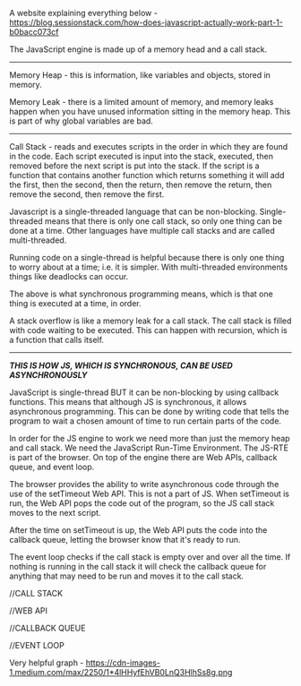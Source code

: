 A website explaining everything below - https://blog.sessionstack.com/how-does-javascript-actually-work-part-1-b0bacc073cf


The JavaScript engine is made up of a memory head and a call stack.

-----------------------------------

Memory Heap - this is information, like variables and objects, stored in memory.

Memory Leak - there is a limited amount of memory, and memory leaks happen when you have unused information sitting in the memory heap. This is part of why global variables are bad.

-----------------------------------

Call Stack - reads and executes scripts in the order in which they are found in the code. Each script executed is input into the stack, executed, then removed before the next script is put into the stack. If the script is a function that contains another function which returns something it will add the first, then the second, then the return, then remove the return, then remove the second, then remove the first.

Javascript is a single-threaded language that can be non-blocking.
Single-threaded means that there is only one call stack, so only one thing can be done at a time. Other languages have multiple call stacks and are called multi-threaded.

Running code on a single-thread is helpful because there is only one thing to worry about at a time; i.e. it is simpler. With multi-threaded environments things like deadlocks can occur.

The above is what synchronous programming means, which is that one thing is executed at a time, in order.

A stack overflow is like a memory leak for a call stack. The call stack is filled with code waiting to be executed. This can happen with recursion, which is a function that calls itself.

-----------------------------------

*****THIS IS HOW JS, WHICH IS SYNCHRONOUS, CAN BE USED ASYNCHRONOUSLY*****

JavaScript is single-thread BUT it can be non-blocking by using callback functions. This means that although JS is synchronous, it allows asynchronous programming. This can be done by writing code that tells the program to wait a chosen amount of time to run certain parts of the code.

In order for the JS engine to work we need more than just the memory heap and call stack. We need the JavaScript Run-Time Environment. The JS-RTE is part of the browser. On top of the engine there are Web APIs, callback queue, and event loop.

The browser provides the ability to write asynchronous code through the use of the setTimeout Web API. This is not a part of JS. When setTimeout is run, the Web API pops the code out of the program, so the JS call stack moves to the next script.

After the time on setTimeout is up, the Web API puts the code into the callback queue, letting the browser know that it's ready to run.

The event loop checks if the call stack is empty over and over all the time. If nothing is running in the call stack it will check the callback queue for anything that may need to be run and moves it to the call stack.

//CALL STACK

//WEB API

//CALLBACK QUEUE

//EVENT LOOP

Very helpful graph - https://cdn-images-1.medium.com/max/2250/1*4lHHyfEhVB0LnQ3HlhSs8g.png